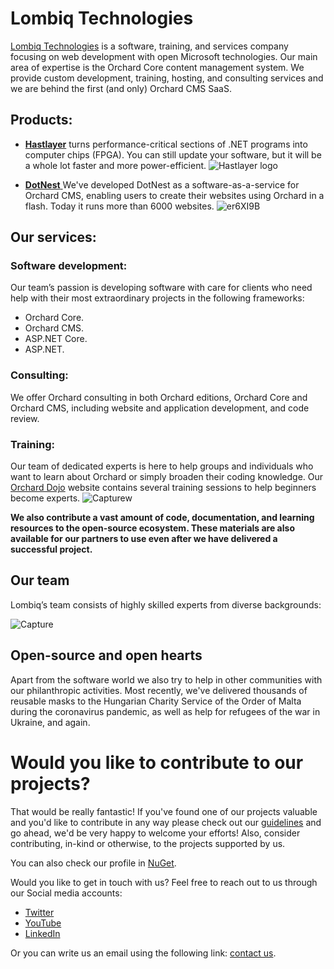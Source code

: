 # Lombiq Technologies 


[Lombiq Technologies](https://lombiq.com) is a software, training, and services company focusing on web development with open Microsoft technologies. 
Our main area of expertise is the Orchard Core content management system. We provide custom development, training, hosting, and consulting services and we are behind the first (and only) Orchard CMS SaaS.

## Products:

* [**Hastlayer**](https://hastlayer.com/) turns performance-critical sections of .NET programs into computer chips (FPGA). You can still update your software, but it will be a whole lot faster and more power-efficient.
![Hastlayer logo](https://user-images.githubusercontent.com/68704777/171685373-7a64e9bf-b0fc-431d-a8d1-9027e0989b15.png)

* [**DotNest** ](https://dotnest.com/) We've developed DotNest as a software-as-a-service for Orchard CMS, enabling users to create their websites using Orchard in a flash. Today it runs more than 6000 websites.
![er6XI9B](https://user-images.githubusercontent.com/68704777/171690190-225d15a4-412d-40f4-b97f-63e192b4e596.png)

## Our services:

### Software development:
 
Our team’s passion is developing software with care for clients who need help with their most extraordinary projects in the following frameworks:

- Orchard Core.
- Orchard CMS.
- ASP.NET Core.
- ASP.NET.

### Consulting:

We offer Orchard consulting in both Orchard editions, Orchard Core and Orchard CMS, including website and application development, and code review.

### Training:

Our team of dedicated experts is here to help groups and individuals who want to learn about Orchard or simply broaden their coding knowledge. Our [Orchard Dojo](https://orcharddojo.net/) website contains several training sessions to help beginners become experts.
![Capturew](https://user-images.githubusercontent.com/68704777/172860375-ae1dc9a2-e46a-483a-ad5c-350a11ed732f.PNG)


**We also contribute a vast amount of code, documentation, and learning resources to the open-source ecosystem. These materials are also available for our partners to use even after we have delivered a successful project.**

## Our team
Lombiq’s team consists of highly skilled experts from diverse backgrounds:

![Capture](https://user-images.githubusercontent.com/68704777/172594376-9a506b57-4434-4536-95d7-2da33a5bd6fb.PNG)

## Open-source and open hearts
Apart from the software world we also try to help in other communities with our philanthropic activities. Most recently, we've delivered thousands of reusable masks to the Hungarian Charity Service of the Order of Malta during the coronavirus pandemic, as well as help for refugees of the war in Ukraine, and again.

# Would you like to contribute to our projects?

That would be really fantastic! If you've found one of our projects valuable and you'd like to contribute in any way please check out our [guidelines](https://lombiq.com/open-source-guidelines) and go ahead, we'd be very happy to welcome your efforts! Also, consider contributing, in-kind or otherwise, to the projects supported by us.

You can also check our profile in [NuGet](https://www.nuget.org/profiles/Lombiq).

Would you like to get in touch with us? Feel free to reach out to us through our Social media accounts:
* [Twitter ](https://twitter.com/Lombiq)
* [YouTube ](https://www.youtube.com/c/LombiqTechnologies)
* [LinkedIn ](https://www.linkedin.com/company/3162451/) 

Or you can write us an email using the following link: [contact us](https://lombiq.com/contact-us).